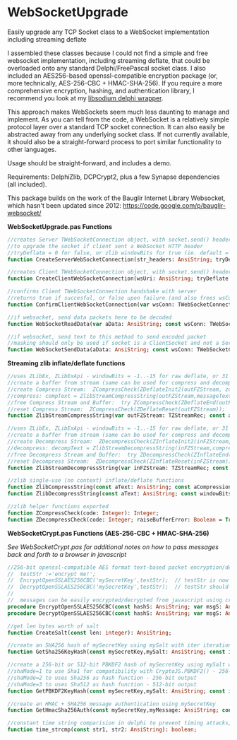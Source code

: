 # WebSocketUpgrade
Easily upgrade any TCP Socket class to a WebSocket implementation including streaming deflate

I assembled these classes because I could not find a simple and free websocket implementation, including streaming deflate, that could be overloaded onto any standard Delphi/FreePascal socket class.  I also included an AES256-based openssl-compatible encryption package (or, more technically, AES-256-CBC + HMAC-SHA-256).  If you require a more comprehensive encryption, hashing, and authentication library, I recommend you look at my [libsodium delphi wrapper](https://github.com/alexpmorris/libsodium-delphi).

This approach makes WebSockets seem much less daunting to manage and implement.  As you can tell from the code, a WebSocket is a relatively simple protocol layer over a standard TCP socket connection.  It can also easily be abstracted away from any underlying socket class.  If not currently available, it should also be a straight-forward process to port similar functionality to other languages.

Usage should be straight-forward, and includes a demo.

Requirements: DelphiZlib, DCPCrypt2, plus a few Synapse dependencies (all included).

This package builds on the work of the Bauglir Internet Library Websocket, which hasn't been updated since 2012: https://code.google.com/p/bauglir-websocket/

**WebSocketUpgrade.pas Functions**

```pascal
//creates Server TWebSocketConnection object, with socket.send() headers in fWebSocketHeaders
//to upgrade the socket if client sent a WebSocket HTTP header
//tryDeflate = 0 for false, or zlib windowBits for true (ie. default = 15)
function CreateServerWebSocketConnection(str_headers: AnsiString; tryDeflate: byte = 15): TWebSocketConnection;

//creates Client TWebSocketConnection object, with socket.send() headers in fncWebSocketHeaders
function CreateClientWebSocketConnection(wsUri: AnsiString; tryDeflate: boolean): TWebSocketConnection;

//confirms Client TWebSocketConnection handshake with server
//returns true if succesful, or false upon failure (and also frees wsConn)
function ConfirmClientWebSocketConnection(var wsConn: TWebSocketConnection; str_headers: string): boolean;

//if websocket, send data packets here to be decoded
function WebSocketReadData(var aData: AnsiString; const wsConn: TWebSocketConnection; var aCode: integer): AnsiString;

//if websocket, send text to this method to send encoded packet
//masking should only be used if socket is a ClientSocket and not a ServerSocket
function WebSocketSendData(aData: AnsiString; const wsConn: TWebSocketConnection; aCode: integer = 1{wsCodeText}; tryDeflate: boolean = true): AnsiString;
```

**Streaming zlib inflate/deflate functions**

```pascal
//uses ZLibEx, ZLibExApi - windowBits = -1..-15 for raw deflate, or 31 for gzip
//create a buffer from stream (same can be used for compress and decompress): FZBuffer := TZlibBuffer.Create;
//create Compress Stream:  ZCompressCheck(ZDeflateInit2(outFZStream, zcLevel8, -15, 9, zsDefault));
//compress: compText = ZlibStreamCompressString(outFZStream,messageText,FZBuffer);
//free Compress Stream and Buffer:  try ZCompressCheck(ZDeflateEnd(outFZStream)); except end;  FZBuffer.Free;
//reset Compress Stream:  ZCompressCheck(ZDeflateReset(outFZStream));
function ZlibStreamCompressString(var outFZStream: TZStreamRec; const aText: AnsiString; const zBuf: TZlibBuffer): AnsiString;

//uses ZLibEx, ZLibExApi - windowBits = -1..-15 for raw deflate, or 31 for gzip
//create a buffer from stream (same can be used for compress and decompress): FZBuffer := TZlibBuffer.Create;
//create Decompress Stream:  ZDecompressCheck(ZInflateInit2(inFZStream, -15));
//decompress: decompText = ZlibStreamDecompressString(inFZStream,compressedText,FZBuffer);
//free Decompress Stream and Buffer:  try ZDecompressCheck(ZInflateEnd(inFZStream)); except end;  FZBuffer.Free;
//reset Decompress Stream:  ZDecompressCheck(ZInflateReset(inFZStream));
function ZlibStreamDecompressString(var inFZStream: TZStreamRec; const aText: AnsiString; const zBuf: TZlibBuffer; aTextPos: Cardinal = 0): AnsiString;

//zlib single-use (no context) inflate/deflate functions
function ZlibCompressString(const aText: AnsiString; const aCompressionLevel: TZCompressionLevel; const windowBits: integer; const memLevel: integer; const strategy: TZStrategy): AnsiString;
function ZlibDecompressString(const aText: AnsiString; const windowBits: integer): AnsiString;

//zlib helper functions exported
function ZCompressCheck(code: Integer): Integer;
function ZDecompressCheck(code: Integer; raiseBufferError: Boolean = True): Integer;
```

**WebSocketCrypt.pas Functions (AES-256-CBC + HMAC-SHA-256)**

*See WebSocketCrypt.pas for additional notes on how to pass messages back and forth to a browser in javascript*

```pascal
//256-bit openssl-compatible AES format text-based packet encryption/decryption functions
//  testStr :='encrypt me!';
//  EncryptOpenSSLAES256CBC('mySecretKey',testStr);  // testStr is now encrypted
//  DecryptOpenSSLAES256CBC('mySecretKey',testStr);  // testStr should again equal 'encrypt me!'
//
//  messages can be easily encrypted/decrypted from javascript using crypto-js
procedure EncryptOpenSSLAES256CBC(const hashS: AnsiString; var msgS: AnsiString);
procedure DecryptOpenSSLAES256CBC(const hashS: AnsiString; var msgS: AnsiString);

//get len bytes worth of salt
function CreateSalt(const len: integer): AnsiString;

//create an SHA256 hash of mySecretKey using mySalt with iter iterations
function GetSha256KeyHash(const mySecretKey,mySalt: AnsiString; const iter: integer): AnsiString;

//create a 256-bit or 512-bit PBKDF2 hash of mySecretKey using mySalt with iter iterations
//shaMode=1 to use Sha1 for compatibility with CryptoJS.PBKDF2() - 256-bit output
//shaMode=2 to uses Sha256 as hash function - 256-bit output
//shaMode=3 to uses Sha512 as hash function - 512-bit output
function GetPBKDF2KeyHash(const mySecretKey,mySalt: AnsiString; const iter: integer; const shaMode: Byte; const asHex: Boolean = true): AnsiString;

//create an HMAC + SHA256 message authentication using mySecretKey
function GetHmacSha256Auth(const mySecretKey,myMessage: AnsiString; const asHex: Boolean = true): AnsiString;

//constant time string comparision in delphi to prevent timing attacks, based on XORing
function time_strcmp(const str1, str2: AnsiString): boolean;
```
